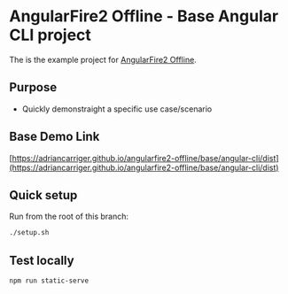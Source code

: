 # AngularFire2 Offline - Base Angular CLI project

The is the example project for [AngularFire2 Offline](https://github.com/adriancarriger/angularfire2-offline).

## Purpose

- Quickly demonstraight a specific use case/scenario

## Base Demo Link

[https://adriancarriger.github.io/angularfire2-offline/base/angular-cli/dist](https://adriancarriger.github.io/angularfire2-offline/base/angular-cli/dist)

## Quick setup

Run from the root of this branch:

```bash
./setup.sh
```
## Test locally

```bash
npm run static-serve
```
